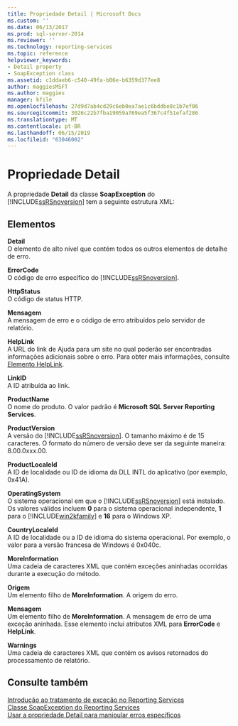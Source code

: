 ```yaml
---
title: Propriedade Detail | Microsoft Docs
ms.custom: ''
ms.date: 06/13/2017
ms.prod: sql-server-2014
ms.reviewer: ''
ms.technology: reporting-services
ms.topic: reference
helpviewer_keywords:
- Detail property
- SoapException class
ms.assetid: c1ddaeb6-c540-49fa-b06e-b6359d377ee8
author: maggiesMSFT
ms.author: maggies
manager: kfile
ms.openlocfilehash: 27d9d7ab4cd29c6eb0ea7ae1c6bddbe8c1b7ef06
ms.sourcegitcommit: 3026c22b7fba19059a769ea5f367c4f51efaf286
ms.translationtype: MT
ms.contentlocale: pt-BR
ms.lasthandoff: 06/15/2019
ms.locfileid: "63046002"
---
```

# <a name="detail-property"></a>Propriedade Detail
  A propriedade **Detail** da classe **SoapException** do [!INCLUDE[ssRSnoversion](../../../includes/ssrsnoversion-md.md)] tem a seguinte estrutura XML:  
  
## <a name="elements"></a>Elementos  
 **Detail**  
 O elemento de alto nível que contém todos os outros elementos de detalhe de erro.  
  
 **ErrorCode**  
 O código de erro específico do [!INCLUDE[ssRSnoversion](../../../includes/ssrsnoversion-md.md)].  
  
 **HttpStatus**  
 O código de status HTTP.  
  
 **Mensagem**  
 A mensagem de erro e o código de erro atribuídos pelo servidor de relatório.  
  
 **HelpLink**  
 A URL do link de Ajuda para um site no qual poderão ser encontradas informações adicionais sobre o erro. Para obter mais informações, consulte [Elemento HelpLink](helplink-element.md).  
  
 **LinkID**  
 A ID atribuída ao link.  
  
 **ProductName**  
 O nome do produto. O valor padrão é **Microsoft SQL Server Reporting Services**.  
  
 **ProductVersion**  
 A versão do [!INCLUDE[ssRSnoversion](../../../includes/ssrsnoversion-md.md)]. O tamanho máximo é de 15 caracteres. O formato do número de versão deve ser da seguinte maneira: 8.00.0xxx.00.  
  
 **ProductLocaleId**  
 A ID de localidade ou ID de idioma da DLL INTL do aplicativo (por exemplo, 0x41A).  
  
 **OperatingSystem**  
 O sistema operacional em que o [!INCLUDE[ssRSnoversion](../../../includes/ssrsnoversion-md.md)] está instalado. Os valores válidos incluem **0** para o sistema operacional independente, **1** para o [!INCLUDE[win2kfamily](../../../includes/win2kfamily-md.md)] e **16** para o Windows XP.  
  
 **CountryLocaleId**  
 A ID de localidade ou a ID de idioma do sistema operacional. Por exemplo, o valor para a versão francesa de Windows é 0x040c.  
  
 **MoreInformation**  
 Uma cadeia de caracteres XML que contém exceções aninhadas ocorridas durante a execução do método.  
  
 **Origem**  
 Um elemento filho de **MoreInformation**. A origem do erro.  
  
 **Mensagem**  
 Um elemento filho de **MoreInformation**. A mensagem de erro de uma exceção aninhada. Esse elemento inclui atributos XML para **ErrorCode** e **HelpLink**.  
  
 **Warnings**  
 Uma cadeia de caracteres XML que contém os avisos retornados do processamento de relatório.  
  
## <a name="see-also"></a>Consulte também  
 [Introdução ao tratamento de exceção no Reporting Services](../introducing-exception-handling-in-reporting-services.md)   
 [Classe SoapException do Reporting Services](reporting-services-soapexception-class.md)   
 [Usar a propriedade Detail para manipular erros específicos](../best-practices/using-the-detail-property-to-handle-specific-errors.md)  
  
  
